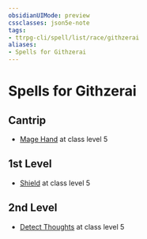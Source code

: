 ```yaml
---
obsidianUIMode: preview
cssclasses: json5e-note
tags:
- ttrpg-cli/spell/list/race/githzerai
aliases:
- Spells for Githzerai
---
```

# Spells for Githzerai

## Cantrip

- [Mage Hand](/3-Mechanics/CLI/Compendium/spells/mage-hand.md "PHB") at class level 5

## 1st Level

- [Shield](/3-Mechanics/CLI/Compendium/spells/shield.md "PHB") at class level 5

## 2nd Level

- [Detect Thoughts](/3-Mechanics/CLI/Compendium/spells/detect-thoughts.md "PHB") at class level 5